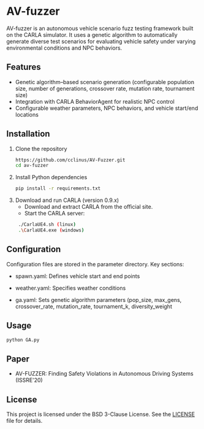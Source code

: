  # AV-fuzzer
AV-fuzzer is an autonomous vehicle scenario fuzz testing framework built on the CARLA simulator. It uses a genetic algorithm to automatically generate diverse test scenarios for evaluating vehicle safety under varying environmental conditions and NPC behaviors.

## Features
- Genetic algorithm–based scenario generation (configurable population size, number of generations, crossover rate, mutation rate, tournament size)
- Integration with CARLA BehaviorAgent for realistic NPC control
- Configurable weather parameters, NPC behaviors, and vehicle start/end locations

## Installation
1. Clone the repository
   ```sh
   https://github.com/cclinus/AV-Fuzzer.git
   cd av-fuzzer
   ```
2. Install Python dependencies
   ```sh
   pip install -r requirements.txt
   ```
3. Download and run CARLA (version 0.9.x)
   - Download and extract CARLA from the official site.
   - Start the CARLA server:
   ```sh
    ./CarlaUE4.sh (linux)
    .\CarlaUE4.exe (windows)
   ```
## Configuration
Configuration files are stored in the parameter directory. Key sections:
- spawn.yaml: Defines vehicle start and end points

- weather.yaml: Specifies weather conditions

- ga.yaml: Sets genetic algorithm parameters (pop_size, max_gens, crossover_rate, mutation_rate, tournament_k, diversity_weight

## Usage

  ```sh
  python GA.py
  ```
## Paper
- AV-FUZZER: Finding Safety Violations in Autonomous Driving Systems (ISSRE'20)
## License
This project is licensed under the BSD 3-Clause License. See the [LICENSE](./LICENSE) file for details.      
